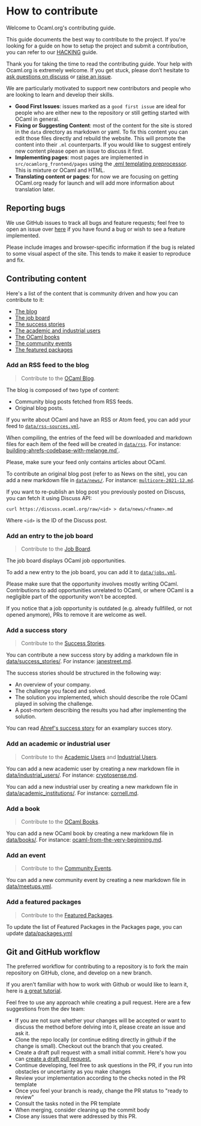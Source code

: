 # How to contribute

Welcome to Ocaml.org's contributing guide.

This guide documents the best way to contribute to the project. If you're looking for a guide on how to setup the project and submit a contribution, you can refer to our [HACKING](./HACKING.md) guide.

Thank you for taking the time to read the contributing guide. Your help with Ocaml.org is extremely welcome. If you get stuck, please don’t hesitate to [ask questions on discuss](https://discuss.ocaml.org/) or [raise an issue](https://github.com/ocaml/v3.ocaml.org-server/issues/new).

We are particularly motivated to support new contributors and people who are looking to learn and develop their skills.

- **Good First Issues**: issues marked as a `good first issue` are ideal for people who are either new to the repository or still getting started with OCaml in general.
- **Fixing or Suggesting Content**: most of the content for the site is stored in the `data` directory as markdown or yaml. To fix this content you can edit those files directly and rebuild the website. This will promote the content into their `.ml` counterparts. If you would like to suggest entirely new content please open an issue to discuss it first.
- **Implementing pages**: most pages are implemented in `src/ocamlorg_frontend/pages` using the [.eml templating preprocessor](https://aantron.github.io/dream/#templates). This is mixture or OCaml and HTML.
- **Translating content or pages**: for now we are focusing on getting OCaml.org ready for launch and will add more information about translation later.

## Reporting bugs

We use GitHub issues to track all bugs and feature requests; feel free to open an issue over [here](https://github.com/ocaml/v3.ocaml.org/issues/new) if you have found a bug or wish to see a feature implemented.

Please include images and browser-specific information if the bug is related to some visual aspect of the site. This tends to make it easier to reproduce and fix.

## Contributing content

Here's a list of the content that is community driven and how you can contribute to it:

- [The blog](#content-blog)
- [The job board](#content-job)
- [The success stories](#content-success-story)
- [The academic and industrial users](#content-user)
- [The OCaml books](#content-book)
- [The community events](#content-event)
- [The featured packages](#content-package)

### <a name="content-blog"></a> Add an RSS feed to the blog

> Contribute to the [OCaml Blog](https://v3.ocaml.org/blog).

The blog is composed of two type of content:

- Community blog posts fetched from RSS feeds.
- Original blog posts.

If you write about OCaml and have an RSS or Atom feed, you can add your feed to [`data/rss-sources.yml`](data/rss-sources.yml).

When compiling, the entries of the feed will be downloaded and markdown files for each item of the feed will be created in [`data/rss`](data/rss/). For instance: [building-ahrefs-codebase-with-melange.md`](data/rss/ahrefs/building-ahrefs-codebase-with-melange.md).

Please, make sure your feed only contains articles about OCaml.

To contribute an original blog post (refer to as News on the site), you can add a new markdown file in [`data/news/`](/data/news/). For instance: [`multicore-2021-12.md`](data/news/multicore/multicore-2021-12.md).

If you want to re-publish an blog post you previously posted on Discuss, you can fetch it using Discuss API:

```
curl https://discuss.ocaml.org/raw/<id> > data/news/<fname>.md
```

Where `<id>` is the ID of the Discuss post.

### <a name="content-job"></a> Add an entry to the job board

> Contribute to the [Job Board](https://v3.ocaml.org/opportunities).

The job board displays OCaml job opportunities.

To add a new entry to the job board, you can add it to [`data/jobs.yml`](data/jobs.yml).

Please make sure that the opportunity involves mostly writing OCaml. Contributions to add opportunities unrelated to OCaml, or where OCaml is a negligible part of the opportunity won't be accepted.

If you notice that a job opportunity is outdated (e.g. already fullfilled, or not opened anymore), PRs to remove it are welcome as well.

### <a name="content-success-story"></a> Add a success story

> Contribute to the [Success Stories](https://v3.ocaml.org/success-stories).

You can contribute a new success story by adding a markdown file in [data/success_stories/](data/success_stories/). For instance: [janestreet.md](data/success_stories/en/janestreet.md).

The success stories should be structured in the following way:

- An overview of your company.
- The challenge you faced and solved.
- The solution you implemented, which should describe the role OCaml played in solving the challenge.
- A post-mortem describing the results you had after implementing the solution.

You can read [Ahref's success story](https://v3.ocaml.org/success-stories/peta-byte-scale-web-crawler) for an examplary succes story.

### <a name="content-user"></a> Add an academic or industrial user

> Contribute to the [Academic Users](https://v3.ocaml.org/academic-users) and [Industrial Users](https://v3.ocaml.org/industrial-users).

You can add a new academic user by creating a new markdown file in [data/industrial_users/](data/industrial_users/). For instance: [cryptosense.md](data/industrial_users/en/cryptosense.md).

You can add a new industrial user by creating a new markdown file in [data/academic_institutions/](data/academic_institutions). For instance: [cornell.md](data/academic_institutions/en/cornell.md).

### <a name="content-book"></a> Add a book

> Contribute to the [OCaml Books](https://v3.ocaml.org/books).

You can add a new OCaml book by creating a new markdown file in [data/books/](data/books/). For instance: [ocaml-from-the-very-beginning.md](data/industrial_users/en/ocaml-from-the-very-beginning.md).

### <a name="content-event"></a> Add an event

> Contribute to the [Community Events](https://v3.ocaml.org/community).

You can add a new community event by creating a new markdown file in [data/meetups.yml](data/meetups.yml).

### <a name="content-package"></a> Add a featured packages

> Contribute to the [Featured Packages](https://v3.ocaml.org/packages).

To update the list of Featured Packages in the Packages page, you can update [data/packages.yml](data/packages.yml)

## Git and GitHub workflow

The preferred workflow for contributing to a repository is to fork the main repository on GitHub, clone, and develop on a new branch.

If you aren't familiar with how to work with Github or would like to learn it, here is [a great tutorial](https://app.egghead.io/playlists/how-to-contribute-to-an-open-source-project-on-github).

Feel free to use any approach while creating a pull request. Here are a few suggestions from the dev team:

- If you are not sure whether your changes will be accepted or want to discuss the method before delving into it, please create an issue and ask it.
- Clone the repo locally (or continue editing directly in github if the change is small). Checkout
  out the branch that you created.
- Create a draft pull request with a small initial commit. Here's how you can [create a draft pull request.](https://github.blog/2019-02-14-introducing-draft-pull-requests/)
- Continue developing, feel free to ask questions in the PR, if you run into obstacles or uncertainty as you make changes
- Review your implementation according to the checks noted in the PR template
- Once you feel your branch is ready, change the PR status to "ready to review"
- Consult the tasks noted in the PR template
- When merging, consider cleaning up the commit body
- Close any issues that were addressed by this PR.